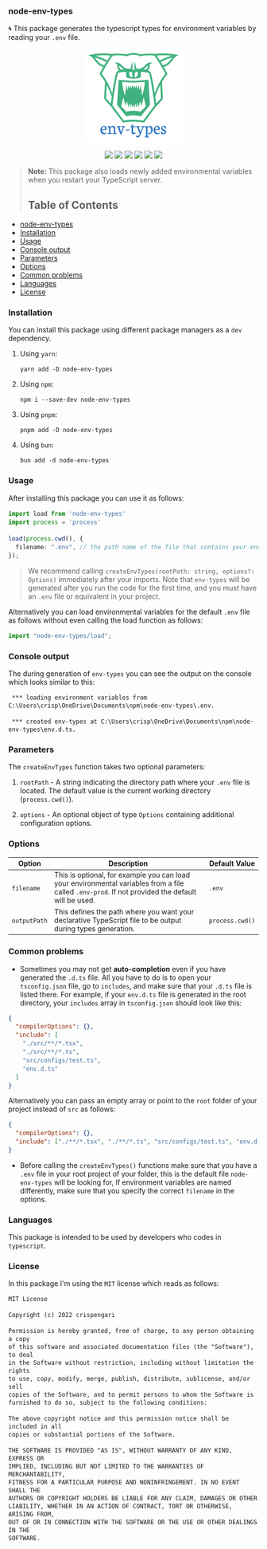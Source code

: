 ### node-env-types

🌀 This package generates the typescript types for environment variables by reading your `.env` file.

<p align="center" width="50%">
<img src="https://github.com/CrispenGari/node-env-types/blob/main/logo.png?raw=true" alt="logo" width="200"/>
</p>

<p align="center">
  <a href="https://npmjs.com/package/node-env-types"><img src="https://img.shields.io/npm/v/node-env-types.svg"></a>
  <a href="https://github.com/crispengari/node-env-types/actions/workflows/ci.yml"><img src="https://github.com/crispengari/node-env-types/actions/workflows/main.yml/badge.svg"></a>
  <a href="https://github.com/crispengari/node-env-types/blob/main/LICENSE"><img src="https://img.shields.io/npm/l/node-env-types.svg?maxAge=2592000"></a>
<a href="https://img.shields.io/node/v/node-env-types.svg?label=node"><img src="https://img.shields.io/node/v/node-env-types.svg?label=node"></a>
  <a href="https://npmjs.com/package/node-env-types"><img src="https://img.shields.io/npm/dm/node-env-types.svg"></a>
  <a href="https://typescriptlang.org/"><img src="https://img.shields.io/badge/language-typescript-blue.svg"></a>
</p>

> **Note:** This package also loads newly added environmental variables when you restart your TypeScript server.
>
> ## Table of Contents

- [node-env-types](#node-env-types)
- [Installation](#installation)
- [Usage](#usage)
- [Console output](#console-output)
- [Parameters](#parameters)
- [Options](#options)
- [Common problems](#common-problems)
- [Languages](#languages)
- [License](#license)

### Installation

You can install this package using different package managers as a `dev` dependency.

1. Using `yarn`:

   ```shell
   yarn add -D node-env-types
   ```

2. Using `npm`:

   ```shell
   npm i --save-dev node-env-types
   ```

3. Using `pnpm`:

   ```shell
   pnpm add -D node-env-types
   ```

4. Using `bun`:

   ```shell
   bun add -d node-env-types
   ```

### Usage

After installing this package you can use it as follows:

```ts
import load from 'node-env-types'
import process = 'process'

load(process.cwd(), {
  filename: ".env", // the path name of the file that contains your environmental variables
});

```

> We recommend calling `createEnvTypes(rootPath: string, options?: Options)` immediately after your imports. Note that `env-types` will be generated after you run the code for the first time, and you must have an `.env` file or equivalent in your project.

Alternatively you can load environmental variables for the default `.env` file as follows without even calling the load function as follows:

```ts
import "node-env-types/load";
```

### Console output

The during generation of `env-types` you can see the output on the console which looks similar to this:

```shell
 *** loading environment variables from C:\Users\crisp\OneDrive\Documents\npm\node-env-types\.env.

 *** created env-types at C:\Users\crisp\OneDrive\Documents\npm\node-env-types\env.d.ts.
```

### Parameters

The `createEnvTypes` function takes two optional parameters:

1. `rootPath` - A string indicating the directory path where your `.env` file is located. The default value is the current working directory (`process.cwd()`).

2. `options` - An optional object of type `Options` containing additional configuration options.

### Options

| Option       | Description                                                                                                                                       | Default Value   |
| ------------ | ------------------------------------------------------------------------------------------------------------------------------------------------- | --------------- |
| `filename`   | This is optional, for example you can load your environmental variables from a file called `.env-prod`. If not provided the default will be used. | `.env`          |
| `outputPath` | This defines the path where you want your declarative TypeScript file to be output during types generation.                                       | `process.cwd()` |

### Common problems

- Sometimes you may not get **auto-completion** even if you have generated the `.d.ts` file. All you have to do is to open your `tsconfig.json` file, go to `includes`, and make sure that your `.d.ts` file is listed there. For example, if your `env.d.ts` file is generated in the root directory, your `includes` array in `tsconfig.json` should look like this:

```json
{
  "compilerOptions": {},
  "include": [
    "./src/**/*.tsx",
    "./src/**/*.ts",
    "src/configs/test.ts",
    "env.d.ts"
  ]
}
```

Alternatively you can pass an empty array or point to the `root` folder of your project instead of `src` as follows:

```json
{
  "compilerOptions": {},
  "include": ["./**/*.tsx", "./**/*.ts", "src/configs/test.ts", "env.d.ts"]
}
```

- Before calling the `createEnvTypes()` functions make sure that you have a `.env` file in your root project of your folder, this is the default file `node-env-types` will be looking for, If environment variables are named differently, make sure that you specify the correct `filename` in the options.

### Languages

This package is intended to be used by developers who codes in `typescript`.

### License

In this package I'm using the `MIT` license which reads as follows:

```
MIT License

Copyright (c) 2022 crispengari

Permission is hereby granted, free of charge, to any person obtaining a copy
of this software and associated documentation files (the "Software"), to deal
in the Software without restriction, including without limitation the rights
to use, copy, modify, merge, publish, distribute, sublicense, and/or sell
copies of the Software, and to permit persons to whom the Software is
furnished to do so, subject to the following conditions:

The above copyright notice and this permission notice shall be included in all
copies or substantial portions of the Software.

THE SOFTWARE IS PROVIDED "AS IS", WITHOUT WARRANTY OF ANY KIND, EXPRESS OR
IMPLIED, INCLUDING BUT NOT LIMITED TO THE WARRANTIES OF MERCHANTABILITY,
FITNESS FOR A PARTICULAR PURPOSE AND NONINFRINGEMENT. IN NO EVENT SHALL THE
AUTHORS OR COPYRIGHT HOLDERS BE LIABLE FOR ANY CLAIM, DAMAGES OR OTHER
LIABILITY, WHETHER IN AN ACTION OF CONTRACT, TORT OR OTHERWISE, ARISING FROM,
OUT OF OR IN CONNECTION WITH THE SOFTWARE OR THE USE OR OTHER DEALINGS IN THE
SOFTWARE.

```
